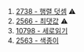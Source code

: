 1. <a href="https://www.acmicpc.net/problem/2738" target="_blank">2738 - 행렬 덧셈</a> ⚠️
2. <a href="https://www.acmicpc.net/problem/2566" target="_blank">2566 - 최댓값</a> ⚠️
3. <a href="" target="_blank">10798 - 세로읽기</a>
4. <a href="" target="_blank">2563 - 색종이</a>
